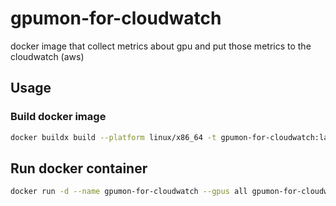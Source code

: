 # gpumon-for-cloudwatch
docker image that collect metrics about gpu and put those metrics to the cloudwatch (aws)

## Usage

### Build docker image

```bash
docker buildx build --platform linux/x86_64 -t gpumon-for-cloudwatch:latest .
```

## Run docker container

```bash
docker run -d --name gpumon-for-cloudwatch --gpus all gpumon-for-cloudwatch:latest
```

